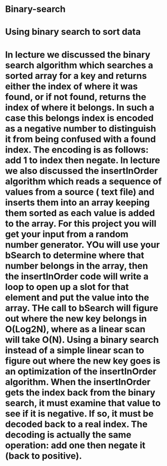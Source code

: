 # Binary-search
# Using binary search to sort data 
# In lecture we discussed the binary search algorithm which searches a sorted array for a key and returns either the index of where it was found, or if not found, returns the index of where it belongs. In such a case this belongs index is encoded as a negative number to distinguish it from being confused with a found index. The encoding is as follows: add 1 to index then negate. In lecture we also discussed the insertInOrder algorithm which reads a sequence of values from a source ( text file) and inserts them into an array keeping them sorted as each value is added to the array. For this project you will get your input from a random number generator. YOu will use your bSearch to determine where that number belongs in the array, then the insertInOrder code will write a loop to open up a slot for that element and put the value into the array. THe call to bSearch will figure out where the new key belongs in O(Log2N), where as a linear scan will take O(N). Using a binary search instead of a simple linear scan to figure out where the new key goes is an optimization of the insertInOrder algorithm. When the insertInOrder gets the index back from the binary search, it must examine that value to see if it is negative. If so, it must be decoded back to a real index. The decoding is actually the same operation: add one then negate it (back to positive).

